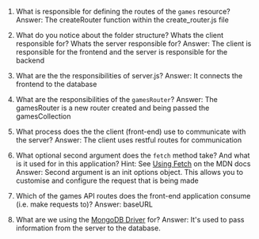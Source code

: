 
1. What is responsible for defining the routes of the `games` resource?
Answer: The createRouter function within the create_router.js file

2. What do you notice about the folder structure?  Whats the client responsible for? Whats the server responsible for?
Answer: The client is responsible for the frontend and the server is responsible for the backend

3. What are the the responsibilities of server.js?
Answer: It connects the frontend to the database

4. What are the responsibilities of the `gamesRouter`?
Answer: The gamesRouter is a new router created and being passed the gamesCollection

5. What process does the the client (front-end) use to communicate with the server?
Answer: The client uses restful routes for communication

6. What optional second argument does the `fetch` method take? And what is it used for in this application? Hint: See [Using Fetch](https://developer.mozilla.org/en-US/docs/Web/API/Fetch_API/Using_Fetch) on the MDN docs 
Answer: Second argument is an init options object. This allows you to customise and configure the request that is being made 

7. Which of the games API routes does the front-end application consume (i.e. make requests to)?
Answer: baseURL

8. What are we using the [MongoDB Driver](http://mongodb.github.io/node-mongodb-native/) for?
Answer: It's used to pass information from the server to the database.


